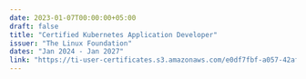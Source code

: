 ```yaml
---
date: 2023-01-07T00:00:00+05:00
draft: false
title: "Certified Kubernetes Application Developer"
issuer: "The Linux Foundation"
dates: "Jan 2024 - Jan 2027"
link: "https://ti-user-certificates.s3.amazonaws.com/e0df7fbf-a057-42af-8a1f-590912be5460/b0def564-e405-4f66-a9e3-7f6094bf3080-joshua-friedson-54656d48-162c-4b5b-9167-b205f64fd18c-certificate.pdf"
---
```

